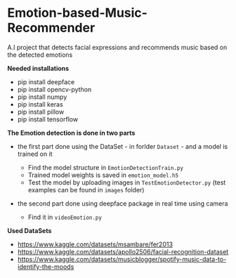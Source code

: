 # Emotion-based-Music-Recommender
A.I project that detects facial expressions and recommends music based on the detected emotions

**Needed installations**
- pip install deepface
- pip install opencv-python
- pip install numpy
- pip install keras
- pip install pillow
- pip install tensorflow

**The Emotion detection is done in two parts**
- the first part done using the DataSet - in forlder `Dataset` - and a model is trained on it
    - Find the model structure in `EmotionDetectionTrain.py` 
    - Trained model weights is saved in `emotion_model.h5`
    - Test the model by uploading images in `TestEmotionDetector.py` (test examples can be found in `images` folder)

- the second part done using deepface package in real time using camera
    - Find it in `videoEmotion.py`

**Used DataSets**
- https://www.kaggle.com/datasets/msambare/fer2013
- https://www.kaggle.com/datasets/apollo2506/facial-recognition-dataset
- https://www.kaggle.com/datasets/musicblogger/spotify-music-data-to-identify-the-moods
